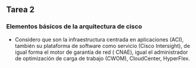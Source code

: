 
## Tarea 2

### Elementos básicos de la arquitectura de cisco

- Considero que son la infraestructura centrada en aplicaciones (ACI), también su plataforma de software como servicio (Cisco Intersight), de igual forma el  motor de garantía de red ( CNAE), igual el administrador de optimización de carga de trabajo (CWOM), CloudCenter, HyperFlex.
